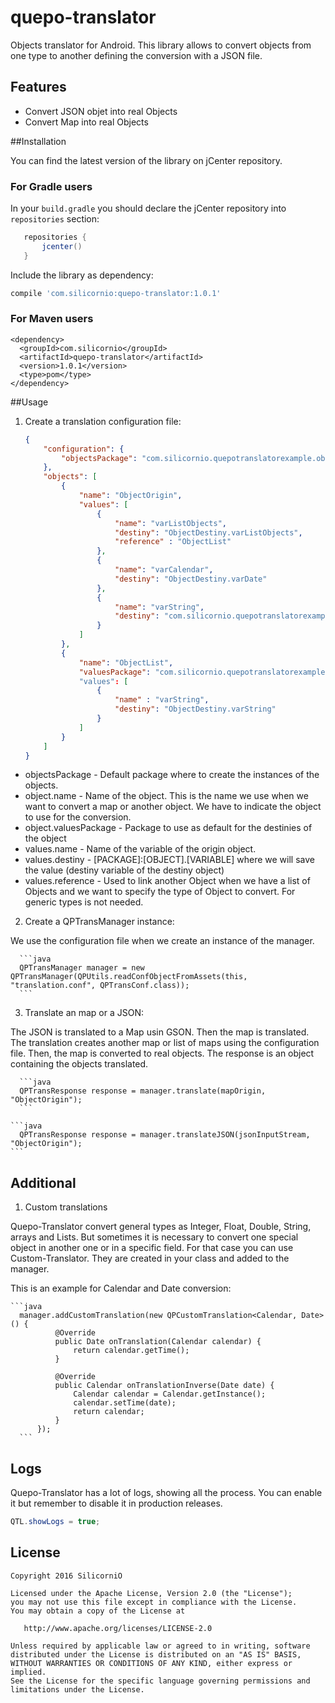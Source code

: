 # quepo-translator
Objects translator for Android. This library allows to convert objects from one type to another defining the conversion with a JSON file.

## Features
 * Convert JSON objet into real Objects
 * Convert Map into real Objects

##Installation

You can find the latest version of the library on jCenter repository.

### For Gradle users

In your `build.gradle` you should declare the jCenter repository into `repositories` section:
```gradle
   repositories {
       jcenter()
   }
```
Include the library as dependency:
```gradle
compile 'com.silicornio:quepo-translator:1.0.1'
```

### For Maven users
```maven
<dependency>
  <groupId>com.silicornio</groupId>
  <artifactId>quepo-translator</artifactId>
  <version>1.0.1</version>
  <type>pom</type>
</dependency>
```

##Usage

1. Create a translation configuration file:

    ```json
    {
    	"configuration": {
    		"objectsPackage": "com.silicornio.quepotranslatorexample.objects"
    	},
    	"objects": [
    		{
    			"name": "ObjectOrigin",
    			"values": [
    				{
    					"name": "varListObjects",
    					"destiny": "ObjectDestiny.varListObjects",
    					"reference" : "ObjectList"
    				},
    				{
    				    "name": "varCalendar",
    				    "destiny": "ObjectDestiny.varDate"
    				},
    				{
    				    "name": "varString",
    				    "destiny": "com.silicornio.quepotranslatorexample2.objects:ObjectDestiny2.varString2"
    				}
    			]
    		},
    		{
    			"name": "ObjectList",
    			"valuesPackage": "com.silicornio.quepotranslatorexample3.objects"
    			"values": [
    				{
    					"name" : "varString",
    					"destiny": "ObjectDestiny.varString"
    				}
    			]
    		}
    	]
    }
    ```
      
  * objectsPackage - Default package where to create the instances of the objects.
  * object.name - Name of the object. This is the name we use when we want to convert a map or another object. We have to indicate the object to use for the conversion.
  * object.valuesPackage - Package to use as default for the destinies of the object
  * values.name - Name of the variable of the origin object.
  * values.destiny - [PACKAGE]:[OBJECT].[VARIABLE] where we will save the value (destiny variable of the destiny object)
  * values.reference - Used to link another Object when we have a list of Objects and we want to specify the type of Object to convert. For generic types is not needed.

2. Create a QPTransManager instance:

  We use the configuration file when we create an instance of the manager.
  
      ```java
      QPTransManager manager = new QPTransManager(QPUtils.readConfObjectFromAssets(this, "translation.conf", QPTransConf.class));
      ```
  

3. Translate an map or a JSON:

  The JSON is translated to a Map usin GSON. Then the map is translated. The translation creates another map or list of maps using the configuration file. Then, the map is converted to real objects. The response is an object containing the objects translated.
  
      ```java
      QPTransResponse response = manager.translate(mapOrigin, "ObjectOrigin");
      ```
  
    ```java
      QPTransResponse response = manager.translateJSON(jsonInputStream, "ObjectOrigin");
    ```

## Additional

1. Custom translations

  Quepo-Translator convert general types as Integer, Float, Double, String, arrays and Lists. But sometimes it is necessary to convert one special object in another one or in a specific field. For that case you can use Custom-Translator. They are created in your class and added to the manager.

  This is an example for Calendar and Date conversion:

    ```java
      manager.addCustomTranslation(new QPCustomTranslation<Calendar, Date>() {
              @Override
              public Date onTranslation(Calendar calendar) {
                  return calendar.getTime();
              }
  
              @Override
              public Calendar onTranslationInverse(Date date) {
                  Calendar calendar = Calendar.getInstance();
                  calendar.setTime(date);
                  return calendar;
              }
          });
      ```

## Logs

Quepo-Translator has a lot of logs, showing all the process. You can enable it but remember to disable it in production releases.

  ```java
  QTL.showLogs = true;
  ```

## License

    Copyright 2016 SilicorniO

    Licensed under the Apache License, Version 2.0 (the "License");
    you may not use this file except in compliance with the License.
    You may obtain a copy of the License at

       http://www.apache.org/licenses/LICENSE-2.0

    Unless required by applicable law or agreed to in writing, software
    distributed under the License is distributed on an "AS IS" BASIS,
    WITHOUT WARRANTIES OR CONDITIONS OF ANY KIND, either express or implied.
    See the License for the specific language governing permissions and
    limitations under the License.
    


